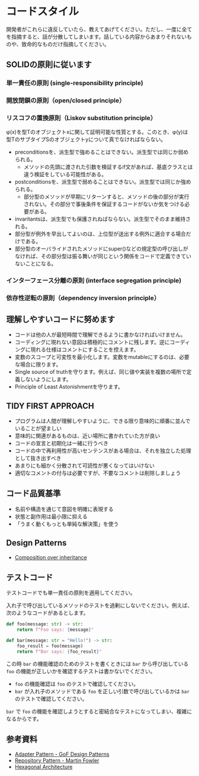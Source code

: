 # コードスタイル

開発者がこれらに違反していたら、教えてあげてください。ただし、一度に全てを指摘すると、話が分散してしまいます。話している内容からあまりそれないものや、致命的なものだけ指摘してください。

## SOLIDの原則に従います

### 単一責任の原則 (single-responsibility principle)

### 開放閉鎖の原則（open/closed principle）

### リスコフの置換原則（Liskov substitution principle）

φ(x)を型Tのオブジェクトxに関して証明可能な性質とする。このとき、φ(y)は型TのサブタイプSのオブジェクトyについて真でなければならない。

- preconditionsを、派生型で強めることはできない。派生型では同じか弱められる。
  - メソッドの先頭に渡された引数を検証するif文があれば、基底クラスとは違う検証をしている可能性がある。
- postconditionsを、派生型で弱めることはできない。派生型では同じか強められる。
  - 部分型のメソッドが早期にリターンすると、メソッドの後の部分が実行されない。その部分で事後条件を保証するコードがないか気をつける必要がある。
- invaritantsは、派生型でも保護されねばならない。派生型でそのまま維持される。
- 部分型が例外を早出してよいのは、上位型が送出する例外に適合する場合だけである。
- 部分型のオーバライドされたメソッドにsuper()などの規定型の呼び出しがなければ、その部分型は振る舞いが同じという関係をコードで定義できていないことになる。

### インターフェース分離の原則 (interface segregation principle)

### 依存性逆転の原則（dependency inversion principle）

## 理解しやすいコードに努めます

- コードは他の人が最短時間で理解できるように書かなければいけません。
- コーディングに現れない意図は積極的にコメントに残します。逆にコーディングに現れる仕様はコメントにすることを控えます。
- 変数のスコープと可変性を最小化します。変数をmutableにするのは、必要な場合に限ります。
- Single source of truthを守ります。例えば、同じ値や実装を複数の場所で定義しないようにします。
- Principle of Least Astonishmentを守ります。

## TIDY FIRST APPROACH

- プログラムは人間が理解しやすいように、できる限り意味的に順番に並んでいることが望ましい
- 意味的に関連があるものは、近い場所に書かれていた方が良い
- コードの宣言と初期化は一緒に行うべき
- コードの中で再利用性が高いセンテンスがある場合は、それを独立した処理として抜き出すべき
- あまりにも細かく分散されて可読性が悪くなってはいけない
- 適切なコメントの付与は必要ですが、不要なコメントは削除しましょう

## コード品質基準

- 名前や構造を通じて意図を明確に表現する
- 状態と副作用は最小限に抑える
- 「うまく動くもっとも単純な解決策」を使う

## Design Patterns

- [Composition over inheritance](https://en.wikipedia.org/wiki/Composition_over_inheritance)

## テストコード

テストコードでも単一責任の原則を適用してください。

入れ子で呼び出しているメソッドのテストを過剰にしないでください。例えば、次のようなコードがあるとします。

```python
def foo(message: str) -> str:
    return f"Foo says: {message}"

def bar(message: str = "Hello!") -> str:
    foo_result = foo(message)
    return f"Bar says: {foo_result}"
```

この時 `bar` の機能確認のためのテストを書くときには `bar` から呼び出している `foo` の機能が正しいかを確認するテストは書かないでください。

- `foo` の機能確認は `foo` のテストで確認してください。
- `bar` が入れ子のメソッドである `foo` を正しい引数で呼び出しているかは `bar` のテストで確認してください。

`bar` で `foo` の機能を確認しようとすると密結合なテストになってしまい、複雑になるからです。

## 参考資料

- [Adapter Pattern - GoF Design Patterns](https://en.wikipedia.org/wiki/Adapter_pattern)
- [Repository Pattern - Martin Fowler](https://martinfowler.com/eaaCatalog/repository.html)
- [Hexagonal Architecture](https://alistair.cockburn.us/hexagonal-architecture/)
